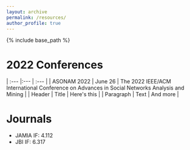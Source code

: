 ```yaml
---
layout: archive
permalink: /resources/
author_profile: true
---
```


{% include base_path %}

2022 Conferences 
======


| :---        |:---      | :---     |
| ASONAM 2022      | June 26 | The 2022 IEEE/ACM International Conference on Advances in Social Networks Analysis and Mining |
| Header      | Title       | Here's this   |
| Paragraph   | Text        | And more      |




Journals
======
* JAMIA IF: 4.112
* JBI IF: 6.317
